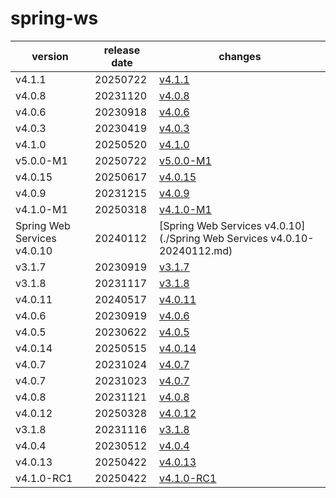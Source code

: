 # spring-ws	


|version|release date|changes|
|---|---|---|
|v4.1.1|20250722|[v4.1.1](./v4.1.1-20250722.md)|
|v4.0.8|20231120|[v4.0.8](./v4.0.8-20231120.md)|
|v4.0.6|20230918|[v4.0.6](./v4.0.6-20230918.md)|
|v4.0.3|20230419|[v4.0.3](./v4.0.3-20230419.md)|
|v4.1.0|20250520|[v4.1.0](./v4.1.0-20250520.md)|
|v5.0.0-M1|20250722|[v5.0.0-M1](./v5.0.0-M1-20250722.md)|
|v4.0.15|20250617|[v4.0.15](./v4.0.15-20250617.md)|
|v4.0.9|20231215|[v4.0.9](./v4.0.9-20231215.md)|
|v4.1.0-M1|20250318|[v4.1.0-M1](./v4.1.0-M1-20250318.md)|
|Spring Web Services v4.0.10|20240112|[Spring Web Services v4.0.10](./Spring Web Services v4.0.10-20240112.md)|
|v3.1.7|20230919|[v3.1.7](./v3.1.7-20230919.md)|
|v3.1.8|20231117|[v3.1.8](./v3.1.8-20231117.md)|
|v4.0.11|20240517|[v4.0.11](./v4.0.11-20240517.md)|
|v4.0.6|20230919|[v4.0.6](./v4.0.6-20230919.md)|
|v4.0.5|20230622|[v4.0.5](./v4.0.5-20230622.md)|
|v4.0.14|20250515|[v4.0.14](./v4.0.14-20250515.md)|
|v4.0.7|20231024|[v4.0.7](./v4.0.7-20231024.md)|
|v4.0.7|20231023|[v4.0.7](./v4.0.7-20231023.md)|
|v4.0.8|20231121|[v4.0.8](./v4.0.8-20231121.md)|
|v4.0.12|20250328|[v4.0.12](./v4.0.12-20250328.md)|
|v3.1.8|20231116|[v3.1.8](./v3.1.8-20231116.md)|
|v4.0.4|20230512|[v4.0.4](./v4.0.4-20230512.md)|
|v4.0.13|20250422|[v4.0.13](./v4.0.13-20250422.md)|
|v4.1.0-RC1|20250422|[v4.1.0-RC1](./v4.1.0-RC1-20250422.md)|
